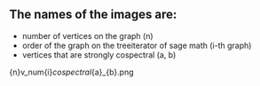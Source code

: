 ## The names of the images are: 

- number of vertices on the graph (n)
- order of the graph on the treeiterator of sage math (i-th graph)
- vertices that are strongly cospectral (a, b)

{n}v_num{i}_cospectral_{a}_{b}.png
